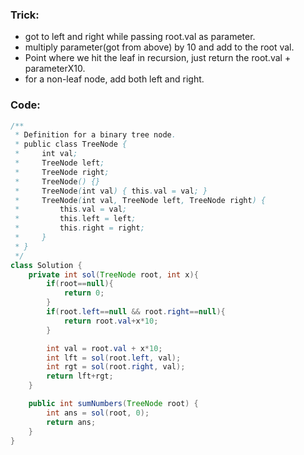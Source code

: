 ### Trick:
- got to left and right while passing root.val as parameter.
- multiply parameter(got from above) by 10 and add to the root val.
- Point where we hit the leaf in recursion, just return the root.val + parameterX10.
- for a non-leaf node, add both left and right.

### Code:
```java
/**
 * Definition for a binary tree node.
 * public class TreeNode {
 *     int val;
 *     TreeNode left;
 *     TreeNode right;
 *     TreeNode() {}
 *     TreeNode(int val) { this.val = val; }
 *     TreeNode(int val, TreeNode left, TreeNode right) {
 *         this.val = val;
 *         this.left = left;
 *         this.right = right;
 *     }
 * }
 */
class Solution {
    private int sol(TreeNode root, int x){
        if(root==null){
            return 0;
        }
        if(root.left==null && root.right==null){
            return root.val+x*10;
        }

        int val = root.val + x*10;
        int lft = sol(root.left, val);
        int rgt = sol(root.right, val);
        return lft+rgt;
    }

    public int sumNumbers(TreeNode root) {
        int ans = sol(root, 0);
        return ans;
    }
}
```